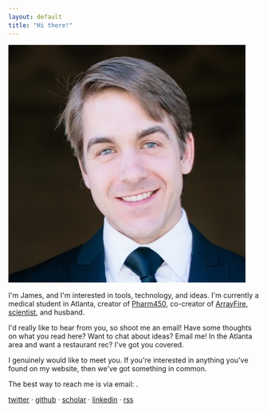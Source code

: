 ```yaml
---
layout: default
title: "Hi there!"
---
```


<img class="thumb" src="malcolm.jpg">

I'm James, and I'm interested in tools, technology, and ideas.  I'm currently
a medical student in Atlanta, creator of [Pharm450](//pharm450.com),
co-creator of [ArrayFire](http://arrayfire.com),
[scientist](/pubs/research.html), and husband.

I'd really like to hear from you, so shoot me an email!  Have some thoughts on
what you read here?  Want to chat about ideas?  Email me!  In the Atlanta area
and want a restaurant rec?  I've got you covered.

I genuinely would like to meet you.  If you're interested in anything you've
found on my website, then we've got something in common.

The best way to reach me is via email: <a id="email"></a>.

<a href="https://twitter.com/jgmalcolm">twitter</a> &middot;
<a href="https://github.com/jgmalcolm">github</a> &middot;
<a href="https://scholar.google.com/citations?user=Tp8uTioAAAAJ">scholar</a> &middot;
<a href="https://www.linkedin.com/in/jgmalcolm">linkedin</a> &middot;
<a href="/atom.xml" title="Subscribe (Atom)">rss</a>

<script>
<!--
var email = "me" + "@" + "jgmal";
email += "colm.com";
$("#email").attr("href", "mailto:" + email).html(email);
//-->
</script>
